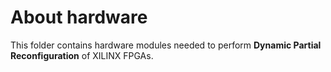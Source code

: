 About hardware
==============

This folder contains hardware modules needed to perform **Dynamic Partial Reconfiguration** of XILINX FPGAs.
